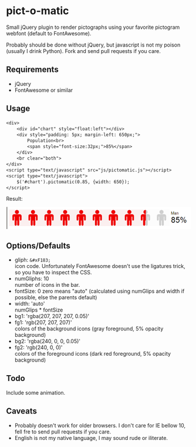pict-o-matic
============

Small jQuery plugin to render pictographs using your favorite pictogram webfont (default to FontAwesome).

Probably should be done without jQuery, but javascript is not my poison (usually I drink Python). Fork 
and send pull requests if you care.

Requirements
------------

 * jQuery
 * FontAwesome or similar
 
Usage
-----

    <div>
        <div id="chart" style="float:left"></div>
        <div style="padding: 5px; margin-left: 650px;">
            Population<br>
            <span style="font-size:32px;">85%</span>
        </div>
        <br clear="both">
    </div>
    <script type="text/javascript" src="js/pictomatic.js"></script>
    <script type="text/javascript">
        $('#chart').pictomatic(0.85, {width: 650});
    </script>

Result:

![example](/examples/chart.png)
    
    
Options/Defaults
----------------

  * gliph: `&#xF183;`  
    icon code. Unfortunately FontAwesome doesn't use the ligatures trick, so you have to inspect 
    the CSS.
  * numGliphs: 10  
    number of icons in the bar.
  * fontSize: 0
    zero means "auto" (calculated using numGlips and width if possible, else the parents default)
  * width: 'auto'  
    numGlips * fontSize
  * bg1: 'rgba(207, 207, 207, 0.05)'
  * fg1: 'rgb(207, 207, 207)'  
    colors of the background icons (gray foreground, 5% opacity background)
  * bg2: 'rgba(240, 0, 0, 0.05)'
  * fg2: 'rgb(240, 0, 0)'  
    colors of the foreground icons (dark red foreground, 5% opacity background)
  
Todo
----

Include some animation.

Caveats
-------

 * Probably doesn't work for older browsers. I don't care for IE bellow 10, fell fre to send pull 
   requests if you care.
 * English is not my native language, I may sound rude or iliterate.

